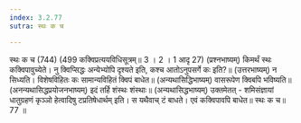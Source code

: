 ```yaml
---
index: 3.2.77
sutra: स्थः क च

---
```

स्थः क च (744) (499 कक्विप्रत्ययविधिसूत्रम्॥ 3 । 2 । 1 आदृ 27) (प्रश्नभाष्यम्) किमर्थं स्थः कक्विपावुच्येते। नु क्विप्सिद्धः अन्येभ्योपि दृश्यते इति, कश्च आतोऽनुपसर्गे कः इति?॥ (उत्तरभाष्यम्) न सिध्यति। विशेषविहितः कः सामान्यविहितं क्विपं बाधेत॥ (अन्यथासिद्धिभाष्यम्) वासरूपेण क्विबपि भविष्यति॥ (अनन्यथासिद्धप्रयोजनभाष्यम्) इदं तर्हि शंस्थः शंस्थाः॥ (अन्यथासिद्धभाष्यम्) उक्तमेतत् -  शमिसंज्ञायां धातुग्रहणं कृञ्ञो हेत्वादिषु टप्रतिषेधार्थम् इति। स यथैवाच् टं बाधते। एवं कक्विपावपि बाधेत॥ स्थः क च॥ 77 ॥